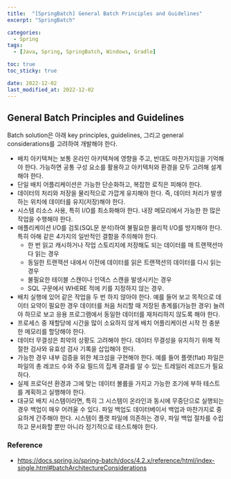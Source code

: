 ```yaml
---
title:  "[SpringBatch] General Batch Principles and Guidelines" 
excerpt: "SpringBatch"

categories:
  - Spring
tags:
  - [Java, Spring, SpringBatch, Windows, Gradle]

toc: true
toc_sticky: true

date: 2022-12-02
last_modified_at: 2022-12-02
---
```


## General Batch Principles and Guidelines
Batch solution은 아래 key principles, guidelines, 그리고 general considerations를 고려하여 개발해야 한다.

* 배치 아키텍쳐는 보통 온라인 아키텍쳐에 영향을 주고, 반대도 마찬가지임을 기억해야 한다. 가능하면 공통 구성 요소를 활용하고 아키텍처와 환경을 모두 고려해 설계해야 한다.
* 단일 배치 어플리케이션은 가능한 단순화하고, 복잡한 로직은 피해야 한다.
* 데이터의 처리와 저장을 물리적으로 가깝게 유지해야 한다. 즉, 데이터 처리가 발생하는 위치에 데이터를 유지(저장)해야 한다.
* 시스템 리소스 사용, 특히 I/O를 최소화해야 한다. 내장 메모리에서 가능한 한 많은 작업을 수행해야 한다.
* 애플리케이션 I/O를 검토(SQL문 분석)하여 불필요한 물리적 I/O를 방지해야 한다. 특히 아해 같은 4가지의 일반적인 결함을 주의해야 한다.
  * 한 번 읽고 캐시하거나 작업 스토리지에 저장해도 되는 데이터를 매 트랜잭션마다 읽는 경우
  * 동일한 트랜잭션 내에서 이전에 데이터를 읽은 트랜잭션의 데이터를 다시 읽는 경우
  * 불필요한 테이블 스캔이나 인덱스 스캔을 발생시키는 경우
  * SQL 구문에서 WHERE 적에 키를 지정하지 않는 경우.
*  배치 실행에 있어 같은 작업을 두 번 하지 않아야 한다. 예를 들어 보고 목적으로 데이터 요약이 필요한 경우 데이터를 처음 처리할 때 저장된 총계를(가능한 경우) 늘려야 하므로 보고 응용 프로그램에서 동일한 데이터를 재처리하지 않도록 해야 한다.
*  프로세스 중 재할당에 시간을 많이 소요하지 않게 배치 어플리케이션 시작 전 충분한 메모리를 할당해야 한다.
*  데이터 무결성은 최악의 상황도 고려해야 한다. 데이터 무결성을 유지하기 위해 적절한 검사와 유효성 검사 기록을 삽입해야 한다. 
*  가능한 경우 내부 검증을 위한 체크섬을 구현해야 한다. 예를 들어 플랫(flat) 파일은 파일의 총 레코드 수와 주요 필드의 집계 결과를 알 수 있는 트레일러 레코드가 필요하다.
*  실제 프로덕션 환경과 그에 맞는 데이터 볼륨을 가지고 가능한 조기에 부하 테스트를 계획하고 실행해야 한다.
*  대규모 배치 시스템이라면, 특히 그 시스템이 온라인과 동시에 무중단으로 실행되는 경우 백업이 매우 어려울 수 있다. 파일 백업도 데이터베이서 백업과 마찬가지로 중요하게 간주해야 한다. 시스템이 플랫 파일에 의존하는 경우, 파일 백업 절차를 수립하고 문서화할 뿐만 아니라 정기적으로 테스트해야 한다.


### Reference
* https://docs.spring.io/spring-batch/docs/4.2.x/reference/html/index-single.html#batchArchitectureConsiderations